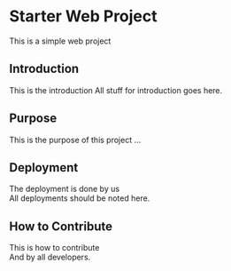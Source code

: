 # Starter Web Project
This is a simple web project

## Introduction
This is the introduction
All stuff for introduction goes here.

## Purpose
This is the purpose of this project ...

## Deployment
The deployment is done by us  
All deployments should be noted here.

## How to Contribute
This is how to contribute  
And by all developers.
